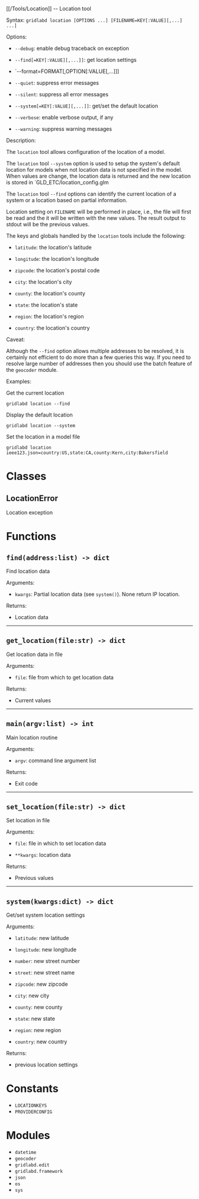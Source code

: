 [[/Tools/Location]] -- Location tool

Syntax: `gridlabd location [OPTIONS ...] [FILENAME=KEY[:VALUE][,...] ...]`

Options:

* `--debug`: enable debug traceback on exception

* `--find[=KEY[:VALUE][,...]]`: get location settings

* `--format=FORMAT[,OPTION[:VALUE[,...]]]

* `--quiet`: suppress error messages

* `--silent`: suppress all error messages

* `--system[=KEY[:VALUE][,...]]`: get/set the default location

* `--verbose`: enable verbose output, if any

* `--warning`: suppress warning messages

Description:

The `location` tool allows configuration of the location of a model.

The `location` tool `--system` option is used to setup the system's default
location for models when not location data is not specified in the model.
When values are change, the location data is returned and the new location
is stored in `GLD_ETC/location_config.glm

The `location` tool `--find` options can identify the current location of a
system or a location based on partial information.

Location setting on `FILENAME` will be performed in place, i.e., the file will
first be read and the it will be written with the new values. The result
output to stdout will be the previous values.

The keys and globals handled by the `location` tools include the following:

* `latitude`: the location's latitude

* `longitude`: the location's longitude

* `zipcode`: the location's postal code

* `city`: the location's city

* `county`: the location's county

* `state`: the location's state

* `region`: the location's region

* `country`: the location's country

Caveat:

Although the `--find` option allows multiple addresses to be resolved, it is
certainly not efficient to do more than a few queries this way. If you need
to resolve large number of addresses then you should use the batch feature of
the `geocoder` module.

Examples:

Get the current location

    gridlabd location --find

Display the default location

    gridlabd location --system

Set the location in a model file

    gridlabd location ieee123.json=country:US,state:CA,county:Kern,city:Bakersfield




# Classes

## LocationError

Location exception

# Functions

## `find(address:list) -> dict`

Find location data

Arguments:

* `kwargs`: Partial location data (see `system()`). None return IP location.

Returns:

* Location data


---

## `get_location(file:str) -> dict`

Get location data in file

Arguments:

* `file`: file from which to get location data

Returns:

* Current values


---

## `main(argv:list) -> int`

Main location routine

Arguments:

* `argv`: command line argument list

Returns:

* Exit code


---

## `set_location(file:str) -> dict`

Set location in file

Arguments:

* `file`: file in which to set location data

* `**kwargs`: location data

Returns:

* Previous values


---

## `system(kwargs:dict) -> dict`

Get/set system location settings

Arguments:

* `latitude`: new latitude

* `longitude`: new longitude

* `number`: new street number

* `street`: new street name

* `zipcode`: new zipcode

* `city`: new city

* `county`: new county

* `state`: new state

* `region`: new region

* `country`: new country

Returns:

* previous location settings


# Constants

* `LOCATIONKEYS`
* `PROVIDERCONFIG`

# Modules

* `datetime`
* `geocoder`
* `gridlabd.edit`
* `gridlabd.framework`
* `json`
* `os`
* `sys`
